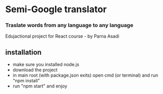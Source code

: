 # Semi-Google translator 
### Traslate words from any language to any language
Edujactional project for React course - by Parna Asadi

## installation
- make sure you installed node.js
- download the project
- in main root (with package.json exits) open cmd (or terminal) and run "npm install"
- run "npm start" and enjoy

